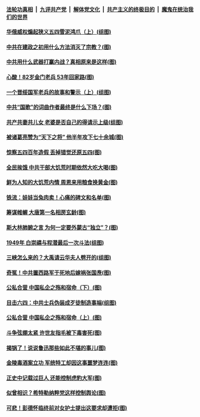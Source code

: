 ####  [法轮功真相](../../../../basic/blob/master/README.md?t=08240226) &nbsp;|&nbsp; [九评共产党](../../../../9ping.md/blob/master/README.md?t=08240226) &nbsp;|&nbsp; [解体党文化](../../../../jtdwh.md/blob/master/README.md?t=08240226)  &nbsp;|&nbsp; [共产主义的终极目的](../../../../gczydzjmd.md/blob/master/README.md?t=08240226) &nbsp;|&nbsp; [魔鬼在统治我们的世界](../../../../mgztzwmdsj.md/blob/master/README.md?t=08240226) 

#### [华俄威权煽起狭义五四雪泥鸿爪（上）(组图)](../pages/p6/904751.md?t=08240226) 

#### [中共在建政之初用什么方法消灭了宗教？(图)](../pages/p6/903797.md?t=08240226) 

#### [中共用什么武器打赢内战？真相原来是这样(图)](../pages/p6/903133.md?t=08240226) 

#### [心酸！82岁金门老兵 53年回家路(图)](../pages/p6/904561.md?t=08240226) 

#### [一个晋绥国军老兵的故事和警示（上）(组图)](../pages/p6/904400.md?t=08240226) 

#### [中共“国歌”的词曲作者最终是什么下场？(图)](../pages/p6/903593.md?t=08240226) 

#### [共产共妻共儿女 老婆是否自己的得请示上级(组图)](../pages/p6/904148.md?t=08240226) 

#### [被诸葛亮赞为“天下之将” 他半年攻下七十余城(图)](../pages/p6/904554.md?t=08240226) 

#### [惊察五四百年造假 丢掉错觉还原五四(图)](../pages/p6/904524.md?t=08240226) 

#### [全民挨饿 中共干部大饥荒时期依然大吃大喝(图)](../pages/p6/903166.md?t=08240226) 

#### [鲜为人知的大饥荒内情 周恩来用粮食换黄金(图)](../pages/p6/904334.md?t=08240226) 

#### [铁流：娃娃当兔肉卖！心痛的碑文和名单(图)](../pages/p6/902408.md?t=08240226) 

#### [筹谋帷幄 大唐第一名相房玄龄(图)](../pages/p6/903587.md?t=08240226) 

#### [斯大林肺腑之言 为何一定要外蒙古“独立”？(图)](../pages/p6/904331.md?t=08240226) 

#### [1949年 白崇禧与程潜最后一次斗法(组图)](../pages/p6/904240.md?t=08240226) 

#### [三峡怎么来的？大禹请云华夫人劈开的(组图)](../pages/p6/904270.md?t=08240226) 

#### [奇冤！中共置西路军于死地后嫁祸张国焘(图)](../pages/p6/903467.md?t=08240226) 

#### [公私合营 中国私企之殇和宿命（下）(图)](../pages/p6/904109.md?t=08240226) 

#### [目击六四：中共士兵伪装成歹徒制造事端(组图)](../pages/p6/903953.md?t=08240226) 

#### [公私合营 中国私企之殇和宿命（上）(图)](../pages/p6/904105.md?t=08240226) 

#### [斗争弦绷太紧 许世友指毛被下毒害死(图)](../pages/p6/904047.md?t=08240226) 

#### [揭锅了！说说鲁迅那些如此不堪的事儿(图)](../pages/p6/903132.md?t=08240226) 

#### [金陵毒酒案立功 军统特工却因这事噩梦连连(图)](../pages/p6/903895.md?t=08240226) 

#### [正史中记载过巨人 还能控制虎豹大军(图)](../pages/p6/903893.md?t=08240226) 

#### [似曾相识？希特勒纳粹党这样控制舆论(图)](../pages/p6/903270.md?t=08240226) 

#### [可悲！彭德怀临终前对女护士提出这要求却遭拒(图)](../pages/p6/903348.md?t=08240226) 

